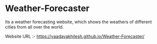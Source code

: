# Weather-Forecaster
Its a weather forecasting website, which shows the weathers of different cities from all over the world.

Website URL :- https://yaadavakhilesh.github.io/Weather-Forecaster/
